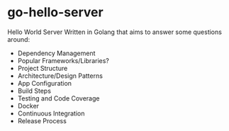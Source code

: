 # go-hello-server

Hello World Server Written in Golang that aims to answer some questions around:

* Dependency Management
* Popular Frameworks/Libraries?
* Project Structure
* Architecture/Design Patterns
* App Configuration
* Build Steps
* Testing and Code Coverage
* Docker
* Continuous Integration
* Release Process
